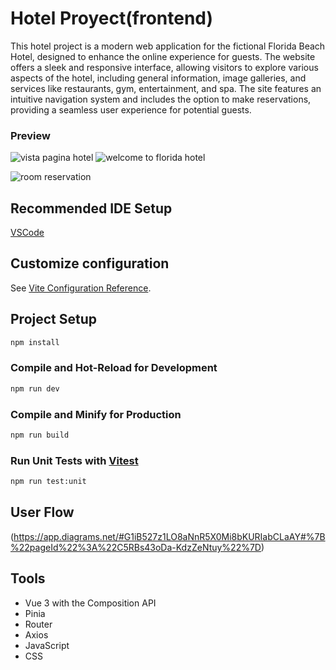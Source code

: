 # Hotel Proyect(frontend)

This hotel project is a modern web application for the fictional Florida Beach Hotel, designed to enhance the online experience for guests. The website offers a sleek and responsive interface, allowing visitors to explore various aspects of the hotel, including general information, image galleries, and services like restaurants, gym, entertainment, and spa. The site features an intuitive navigation system and includes the option to make reservations, providing a seamless user experience for potential guests.

### Preview
![vista pagina hotel](https://github.com/user-attachments/assets/7ad70c6d-5cff-4b42-8d44-23118cd4beb7)
![welcome to florida hotel](https://github.com/user-attachments/assets/dfd88e30-fcc2-4150-bbb6-997bdf4f1419)

![room reservation](https://github.com/user-attachments/assets/b8baa97a-1968-4765-979a-91df3ea1a7b0)

## Recommended IDE Setup

[VSCode](https://code.visualstudio.com/) 

## Customize configuration

See [Vite Configuration Reference](https://vitejs.dev/config/).

## Project Setup

```sh
npm install
```

### Compile and Hot-Reload for Development

```sh
npm run dev
```

### Compile and Minify for Production

```sh
npm run build
```

### Run Unit Tests with [Vitest](https://vitest.dev/)

```sh
npm run test:unit
```
## User Flow
(https://app.diagrams.net/#G1iB527z1LO8aNnR5X0Mi8bKURIabCLaAY#%7B%22pageId%22%3A%22C5RBs43oDa-KdzZeNtuy%22%7D)
## Tools
- Vue 3 with the Composition API
- Pinia
- Router
- Axios
- JavaScript
- CSS



